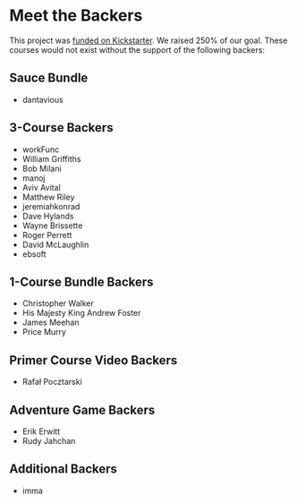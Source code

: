 Meet the Backers
================

This project was [funded on Kickstarter](https://www.kickstarter.com/projects/ericelliott/learn-javascript). We raised 250% of our goal. These courses would not exist without the support of the following backers:


## Sauce Bundle

* dantavious


## 3-Course Backers

* workFunc
* William Griffiths
* Bob Milani
* manoj
* Aviv Avital
* Matthew Riley
* jeremiahkonrad
* Dave Hylands
* Wayne Brissette
* Roger Perrett
* David McLaughlin
* ebsoft


## 1-Course Bundle Backers

* Christopher Walker
* His Majesty King Andrew Foster
* James Meehan
* Price Murry


## Primer Course Video Backers

* Rafał Pocztarski


## Adventure Game Backers

* Erik Erwitt
* Rudy Jahchan


## Additional Backers

* imma
